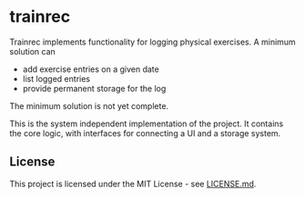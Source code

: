 # trainrec

Trainrec implements functionality for logging physical exercises.
A minimum solution can
- add exercise entries on a given date
- list logged entries
- provide permanent storage for the log

The minimum solution is not yet complete.

This is the system independent implementation of the project.
It contains the core logic,
with interfaces for connecting a UI and a storage system.

## License
This project is licensed under the MIT License - see [LICENSE.md](LICENSE.md).
